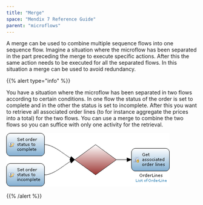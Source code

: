 ```yaml
---
title: "Merge"
space: "Mendix 7 Reference Guide"
parent: "microflows"
---
```



A merge can be used to combine multiple sequence flows into one sequence flow. Imagine a situation where the microflow has been separated in the part preceding the merge to execute specific actions. After this the same action needs to be executed for all the separated flows. In this situation a merge can be used to avoid redundancy.

{{% alert type="info" %}}

You have a situation where the microflow has been separated in two flows according to certain conditions. In one flow the status of the order is set to complete and in the other the status is set to incomplete. After this you want to retrieve all associated order lines (to for instance aggregate the prices into a total) for the two flows. You can use a merge to combine the two flows so you can suffice with only one activity for the retrieval.

![](attachments/819203/917943.png)

{{% /alert %}}
